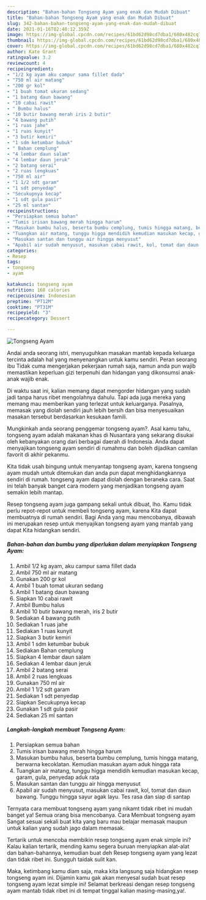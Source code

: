 ```yaml
---
description: "Bahan-bahan Tongseng Ayam yang enak dan Mudah Dibuat"
title: "Bahan-bahan Tongseng Ayam yang enak dan Mudah Dibuat"
slug: 342-bahan-bahan-tongseng-ayam-yang-enak-dan-mudah-dibuat
date: 2021-01-16T02:40:12.359Z
image: https://img-global.cpcdn.com/recipes/61bd62d98cd7dba1/680x482cq70/tongseng-ayam-foto-resep-utama.jpg
thumbnail: https://img-global.cpcdn.com/recipes/61bd62d98cd7dba1/680x482cq70/tongseng-ayam-foto-resep-utama.jpg
cover: https://img-global.cpcdn.com/recipes/61bd62d98cd7dba1/680x482cq70/tongseng-ayam-foto-resep-utama.jpg
author: Kate Grant
ratingvalue: 3.2
reviewcount: 4
recipeingredient:
- "1/2 kg ayam aku campur sama fillet dada"
- "750 ml air matang"
- "200 gr kol"
- "1 buah tomat ukuran sedang"
- "1 batang daun bawang"
- "10 cabai rawit"
- " Bumbu halus"
- "10 butir bawang merah iris 2 butir"
- "4 bawang putih"
- "1 ruas jahe"
- "1 ruas kunyit"
- "3 butir kemiri"
- "1 sdm ketumbar bubuk"
- " Bahan cemplung"
- "4 lembar daun salam"
- "4 lembar daun jeruk"
- "2 batang serai"
- "2 ruas lengkuas"
- "750 ml air"
- "1 1/2 sdt garam"
- "1 sdt penyedap"
- "Secukupnya kecap"
- "1 sdt gula pasir"
- "25 ml santan"
recipeinstructions:
- "Persiapkan semua bahan"
- "Tumis irisan bawang merah hingga harum"
- "Masukan bumbu halus, beserta bumbu cemplung, tumis hingga matang, berwarna kecoklatan. Kemudian masukan ayam aduk hingga rata"
- "Tuangkan air matang, tunggu higga mendidih kemudian masukan kecap, garam, gula, penyedap aduk rata"
- "Masukan santan dan tunggu air hingga menyusut"
- "Apabil air sudah menyusut, masukan cabai rawit, kol, tomat dan daun bawang. Tunggu hingga sayur agak layu. Tes rasa dan siap di santap"
categories:
- Resep
tags:
- tongseng
- ayam

katakunci: tongseng ayam 
nutrition: 168 calories
recipecuisine: Indonesian
preptime: "PT12M"
cooktime: "PT31M"
recipeyield: "3"
recipecategory: Dessert

---
```



![Tongseng Ayam](https://img-global.cpcdn.com/recipes/61bd62d98cd7dba1/680x482cq70/tongseng-ayam-foto-resep-utama.jpg)

Andai anda seorang istri, menyuguhkan masakan mantab kepada keluarga tercinta adalah hal yang menyenangkan untuk kamu sendiri. Peran seorang ibu Tidak cuma mengerjakan pekerjaan rumah saja, namun anda pun wajib memastikan keperluan gizi terpenuhi dan hidangan yang dikonsumsi anak-anak wajib enak.

Di waktu  saat ini, kalian memang dapat mengorder hidangan yang sudah jadi tanpa harus ribet mengolahnya dahulu. Tapi ada juga mereka yang memang mau memberikan yang terlezat untuk keluarganya. Pasalnya, memasak yang diolah sendiri jauh lebih bersih dan bisa menyesuaikan masakan tersebut berdasarkan kesukaan famili. 



Mungkinkah anda seorang penggemar tongseng ayam?. Asal kamu tahu, tongseng ayam adalah makanan khas di Nusantara yang sekarang disukai oleh kebanyakan orang dari berbagai daerah di Indonesia. Anda dapat menyajikan tongseng ayam sendiri di rumahmu dan boleh dijadikan camilan favorit di akhir pekanmu.

Kita tidak usah bingung untuk menyantap tongseng ayam, karena tongseng ayam mudah untuk ditemukan dan anda pun dapat menghidangkannya sendiri di rumah. tongseng ayam dapat diolah dengan beraneka cara. Saat ini telah banyak banget cara modern yang menjadikan tongseng ayam semakin lebih mantap.

Resep tongseng ayam juga gampang sekali untuk dibuat, lho. Kamu tidak perlu repot-repot untuk membeli tongseng ayam, karena Kita dapat membuatnya di rumah sendiri. Bagi Anda yang mau mencobanya, dibawah ini merupakan resep untuk menyajikan tongseng ayam yang mantab yang dapat Kita hidangkan sendiri.

<!--inarticleads1-->

##### Bahan-bahan dan bumbu yang diperlukan dalam menyiapkan Tongseng Ayam:

1. Ambil 1/2 kg ayam, aku campur sama fillet dada
1. Ambil 750 ml air matang
1. Gunakan 200 gr kol
1. Ambil 1 buah tomat ukuran sedang
1. Ambil 1 batang daun bawang
1. Siapkan 10 cabai rawit
1. Ambil  Bumbu halus
1. Ambil 10 butir bawang merah, iris 2 butir
1. Sediakan 4 bawang putih
1. Sediakan 1 ruas jahe
1. Sediakan 1 ruas kunyit
1. Siapkan 3 butir kemiri
1. Ambil 1 sdm ketumbar bubuk
1. Sediakan  Bahan cemplung
1. Siapkan 4 lembar daun salam
1. Sediakan 4 lembar daun jeruk
1. Ambil 2 batang serai
1. Ambil 2 ruas lengkuas
1. Gunakan 750 ml air
1. Ambil 1 1/2 sdt garam
1. Sediakan 1 sdt penyedap
1. Siapkan Secukupnya kecap
1. Gunakan 1 sdt gula pasir
1. Sediakan 25 ml santan




<!--inarticleads2-->

##### Langkah-langkah membuat Tongseng Ayam:

1. Persiapkan semua bahan
1. Tumis irisan bawang merah hingga harum
1. Masukan bumbu halus, beserta bumbu cemplung, tumis hingga matang, berwarna kecoklatan. Kemudian masukan ayam aduk hingga rata
1. Tuangkan air matang, tunggu higga mendidih kemudian masukan kecap, garam, gula, penyedap aduk rata
1. Masukan santan dan tunggu air hingga menyusut
1. Apabil air sudah menyusut, masukan cabai rawit, kol, tomat dan daun bawang. Tunggu hingga sayur agak layu. Tes rasa dan siap di santap




Ternyata cara membuat tongseng ayam yang nikamt tidak ribet ini mudah banget ya! Semua orang bisa mencobanya. Cara Membuat tongseng ayam Sangat sesuai sekali buat kita yang baru mau belajar memasak maupun untuk kalian yang sudah jago dalam memasak.

Tertarik untuk mencoba membikin resep tongseng ayam enak simple ini? Kalau kalian tertarik, mending kamu segera buruan menyiapkan alat-alat dan bahan-bahannya, kemudian buat deh Resep tongseng ayam yang lezat dan tidak ribet ini. Sungguh taidak sulit kan. 

Maka, ketimbang kamu diam saja, maka kita langsung saja hidangkan resep tongseng ayam ini. Dijamin kamu gak akan menyesal sudah buat resep tongseng ayam lezat simple ini! Selamat berkreasi dengan resep tongseng ayam mantab tidak ribet ini di tempat tinggal kalian masing-masing,ya!.

